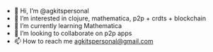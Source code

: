 - 👋 Hi, I’m @agkitspersonal
- 👀 I’m interested in clojure, mathematica, p2p + crdts + blockchain
- 🌱 I’m currently learning Mathematica
- 💞️ I’m looking to collaborate on p2p apps
- 📫 How to reach me agkitspersonal@gmail.com

<!---
agkitspersonal/agkitspersonal is a ✨ special ✨ repository because its `README.md` (this file) appears on your GitHub profile.
You can click the Preview link to take a look at your changes.
--->
